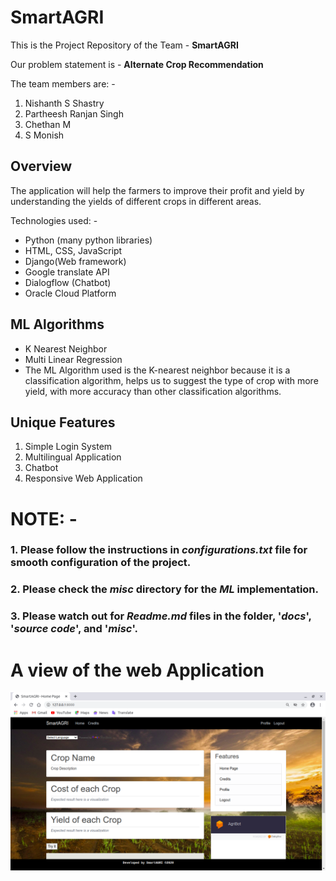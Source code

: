 # SmartAGRI

This is the Project Repository of the Team - **SmartAGRI**

Our problem statement is - **Alternate Crop Recommendation**

The team members are: -
1. Nishanth S Shastry
2. Partheesh Ranjan Singh
3. Chethan M
4. S Monish

## Overview

The application will help the farmers to improve their profit and yield by understanding the yields of different crops in different areas.

Technologies used: -

- Python (many python libraries)
- HTML, CSS, JavaScript
- Django(Web framework)
- Google translate API
- Dialogflow (Chatbot)
- Oracle Cloud Platform


## ML Algorithms

* K Nearest Neighbor
* Multi Linear Regression
* The ML Algorithm used is the K-nearest neighbor because it is a classification algorithm, 
  helps us to suggest the type of crop with more yield, with more accuracy than other 
  classification algorithms.

## Unique Features

1. Simple Login System
2. Multilingual Application
3. Chatbot
4. Responsive Web Application

# NOTE: -

### 1. Please follow the instructions in _configurations.txt_ file for smooth configuration of the project.

### 2. Please check the __*misc*__ directory for the _**ML**_ **implementation**.

### 3. Please watch out for _Readme.md_ files in the folder, '_docs_', '_source code_', and '_misc_'.

# A view of the web Application

![Image of the webapp](https://github.com/nishanthshastry/SmartAGRI/blob/main/webapp.png)
